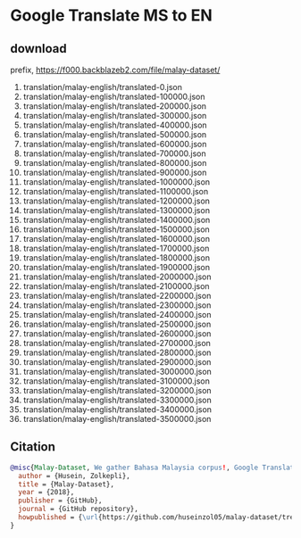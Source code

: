 # Google Translate MS to EN

## download

prefix, https://f000.backblazeb2.com/file/malay-dataset/

1. translation/malay-english/translated-0.json
2. translation/malay-english/translated-100000.json
3. translation/malay-english/translated-200000.json
4. translation/malay-english/translated-300000.json
5. translation/malay-english/translated-400000.json
6. translation/malay-english/translated-500000.json
7. translation/malay-english/translated-600000.json
8. translation/malay-english/translated-700000.json
9. translation/malay-english/translated-800000.json
10. translation/malay-english/translated-900000.json
11. translation/malay-english/translated-1000000.json
12. translation/malay-english/translated-1100000.json
13. translation/malay-english/translated-1200000.json
14. translation/malay-english/translated-1300000.json
15. translation/malay-english/translated-1400000.json
16. translation/malay-english/translated-1500000.json
17. translation/malay-english/translated-1600000.json
18. translation/malay-english/translated-1700000.json
19. translation/malay-english/translated-1800000.json
20. translation/malay-english/translated-1900000.json
21. translation/malay-english/translated-2000000.json
22. translation/malay-english/translated-2100000.json
23. translation/malay-english/translated-2200000.json
24. translation/malay-english/translated-2300000.json
25. translation/malay-english/translated-2400000.json
26. translation/malay-english/translated-2500000.json
27. translation/malay-english/translated-2600000.json
28. translation/malay-english/translated-2700000.json
29. translation/malay-english/translated-2800000.json
30. translation/malay-english/translated-2900000.json
31. translation/malay-english/translated-3000000.json
32. translation/malay-english/translated-3100000.json
33. translation/malay-english/translated-3200000.json
34. translation/malay-english/translated-3300000.json
35. translation/malay-english/translated-3400000.json
36. translation/malay-english/translated-3500000.json

## Citation

```bibtex
@misc{Malay-Dataset, We gather Bahasa Malaysia corpus!, Google Translate MS to EN,
  author = {Husein, Zolkepli},
  title = {Malay-Dataset},
  year = {2018},
  publisher = {GitHub},
  journal = {GitHub repository},
  howpublished = {\url{https://github.com/huseinzol05/malay-dataset/tree/master/translation/malay-english}}
}
```